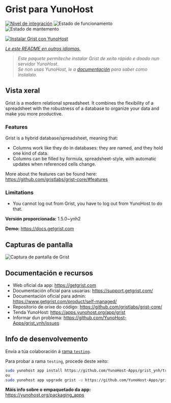 <!--
NOTA: Este README foi creado automáticamente por <https://github.com/YunoHost/apps/tree/master/tools/readme_generator>
NON debe editarse manualmente.
-->

# Grist para YunoHost

[![Nivel de integración](https://apps.yunohost.org/badge/integration/grist)](https://ci-apps.yunohost.org/ci/apps/grist/)
![Estado de funcionamento](https://apps.yunohost.org/badge/state/grist)
![Estado de mantemento](https://apps.yunohost.org/badge/maintained/grist)

[![Instalar Grist con YunoHost](https://install-app.yunohost.org/install-with-yunohost.svg)](https://install-app.yunohost.org/?app=grist)

*[Le este README en outros idiomas.](./ALL_README.md)*

> *Este paquete permíteche instalar Grist de xeito rápido e doado nun servidor YunoHost.*  
> *Se non usas YunoHost, le a [documentación](https://yunohost.org/install) para saber como instalalo.*

## Vista xeral

Grist is a modern relational spreadsheet. It combines the flexibility of a spreadsheet with the robustness of a database to organize your data and make you more productive.

### Features

Grist is a hybrid database/spreadsheet, meaning that:

- Columns work like they do in databases: they are named, and they hold one kind of data.
- Columns can be filled by formula, spreadsheet-style, with automatic updates when referenced cells change.

More about the features can be found here: <https://github.com/gristlabs/grist-core/#features>

### Limitations

- You cannot log out from Grist, you have to log out from YunoHost to do that.


**Versión proporcionada:** 1.5.0~ynh2

**Demo:** <https://docs.getgrist.com>

## Capturas de pantalla

![Captura de pantalla de Grist](./doc/screenshots/grist.jpg)

## Documentación e recursos

- Web oficial da app: <https://getgrist.com>
- Documentación oficial para usuarias: <https://support.getgrist.com/>
- Documentación oficial para admin: <https://www.getgrist.com/product/self-managed/>
- Repositorio de orixe do código: <https://github.com/gristlabs/grist-core/>
- Tenda YunoHost: <https://apps.yunohost.org/app/grist>
- Informar dun problema: <https://github.com/YunoHost-Apps/grist_ynh/issues>

## Info de desenvolvemento

Envía a túa colaboración á [rama `testing`](https://github.com/YunoHost-Apps/grist_ynh/tree/testing).

Para probar a rama `testing`, procede deste xeito:

```bash
sudo yunohost app install https://github.com/YunoHost-Apps/grist_ynh/tree/testing --debug
ou
sudo yunohost app upgrade grist -u https://github.com/YunoHost-Apps/grist_ynh/tree/testing --debug
```

**Máis info sobre o empaquetado da app:** <https://yunohost.org/packaging_apps>

